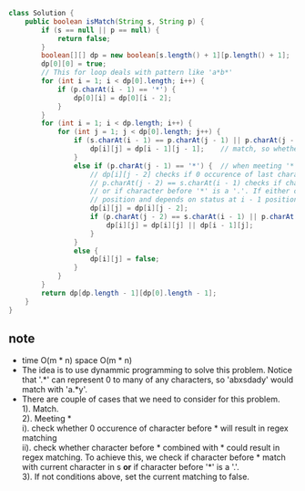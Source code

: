 ``` java
class Solution {
    public boolean isMatch(String s, String p) {
        if (s == null || p == null) {
            return false;
        }
        boolean[][] dp = new boolean[s.length() + 1][p.length() + 1];
        dp[0][0] = true;
        // This for loop deals with pattern like 'a*b*'
        for (int i = 1; i < dp[0].length; i++) {
            if (p.charAt(i - 1) == '*') {
                dp[0][i] = dp[0][i - 2];
            }
        }
        for (int i = 1; i < dp.length; i++) {
            for (int j = 1; j < dp[0].length; j++) {
                if (s.charAt(i - 1) == p.charAt(j - 1) || p.charAt(j - 1) == '.') {  
                    dp[i][j] = dp[i - 1][j - 1];    // match, so whether regex match depends on status without these two 
                }
                else if (p.charAt(j - 1) == '*') {  // when meeting '*', dp thinking kicks in 
                    // dp[i][j - 2] checks if 0 occurence of last character in pattern could result in regex match.
                    // p.charAt(j - 2) == s.charAt(i - 1) checks if character before '*' in p matches current character in s
                    // or if character before '*' is a '.'. If either of them is true, we can eliminate character at i
                    // position and depends on status at i - 1 position.
                    dp[i][j] = dp[i][j - 2];
                    if (p.charAt(j - 2) == s.charAt(i - 1) || p.charAt(j - 2) == '.') {
                        dp[i][j] = dp[i][j] || dp[i - 1][j];
                    }
                }
                else {
                    dp[i][j] = false;
                }
            }
        }
        return dp[dp.length - 1][dp[0].length - 1];
    }
}
```

## note
* time O(m * n) space O(m * n)
* The idea is to use dynammic programming to solve this problem. Notice that '.*' can represent 0 to many of any characters, so
'abxsdady' would match with 'a.*y'.
* There are couple of cases that we need to consider for this problem. </br>
1). Match. </br>
2). Meeting * </br>
  i). check whether 0 occurence of character before * will result in regex matching </br>
  ii). check whether character before * combined with * could result in regex matching. To achieve this, we check if 
  character before * match with current character in s <strong>or</strong> if character before '*' is a '.'. </br>
3). If not conditions above, set the current matching to false.
